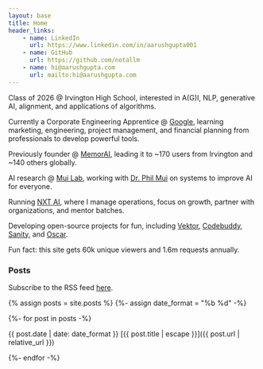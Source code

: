 ```yaml
---
layout: base
title: Home
header_links:
    - name: LinkedIn
      url: https://www.linkedin.com/in/aarushgupta001
    - name: GitHub
      url: https://github.com/notallm
    - name: hi@aarushgupta.com
      url: mailto:hi@aarushgupta.com
---
```


Class of 2026 @ Irvington High School, interested in A(G)I, NLP, generative AI, alignment, and applications of algorithms.

Currently a Corporate Engineering Apprentice @ [Google](https://google.com/), learning marketing, engineering, 
project management, and financial planning from professionals to develop powerful tools.

Previously founder @ [MemorAI](https://memorai.aarushgupta.com), leading it to ~170 users from Irvington and ~140 others globally.

AI research @ [Mui Lab](https://sites.google.com/asdrp.org/mui), working with [Dr. Phil Mui](https://sites.google.com/asdrp.org/mui/who) on systems to improve
AI for everyone.

Running [NXT AI](https://nxtai.aarushgupta.com), where I manage operations, focus on growth, partner with organizations, and mentor batches.

Developing open-source projects for fun, including [Vektor](https://github.com/notallm/vektor), [Codebuddy](https://github.com/notallm/codebuddy),
[Sanity](https://github.com/notallm/sanity), and [Oscar](https://github.com/notallm/oscar).

Fun fact: this site gets 60k unique viewers and 1.6m requests annually.

### Posts

Subscribe to the RSS feed [here](/feed.xml).

{% assign posts = site.posts %}
{%- assign date_format = "%b %d" -%}

{%- for post in posts -%}

<!-- {% if post.featured %}\*{% else %}&nbsp;{% endif %} -->
{{ post.date | date: date_format }} [{{ post.title | escape }}]({{ post.url | relative_url }})
<br>

{%- endfor -%}
